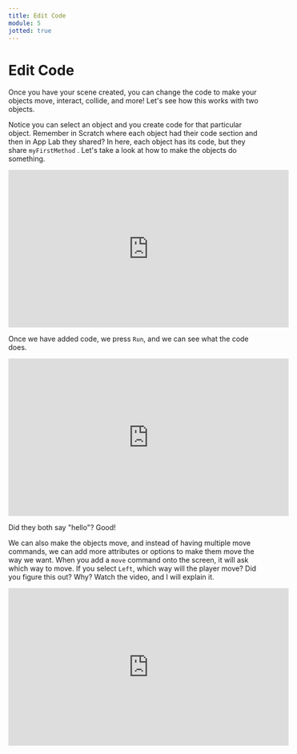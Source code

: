 ```yaml
---
title: Edit Code
module: 5
jotted: true
---
```


# Edit Code

Once you have your scene created, you can change the code to make your objects move, interact, collide, and more!  Let's see how this works with two objects.
<p>

Notice you can select an object and you create code for that particular object.  Remember in Scratch where each object had their code section and then in App Lab they shared?  In here, each object has its code, but they share `myFirstMethod` .  Let's take a look at how to make the objects do something.

<!-- video -->
<iframe width="560" height="315" src="https://umontana.zoom.us/recording/share/lEFoevgFL4lyvE_iUXyilsJREInnnssdaLv_7gr1gGKwIumekTziMw" frameborder="0" allow="accelerometer; autoplay; encrypted-media; gyroscope; picture-in-picture" allowfullscreen></iframe>

Once we have added code, we press `Run`, and we can see what the code does.

<!-- video -->
<iframe width="560" height="315" src="https://umontana.zoom.us/recording/share/bwIgDPbibbhhN6VA5WReJ1HLZz_6c6-ziTce-fW0gpmwIumekTziMw" frameborder="0" allow="accelerometer; autoplay; encrypted-media; gyroscope; picture-in-picture" allowfullscreen></iframe>

Did they both say "hello"?  Good!

<p>

We can also make the objects move, and instead of having multiple move commands, we can add more attributes or options to make them move the way we want.  When you add a `move` command onto the screen, it will ask which way to move.  If you select `Left`, which way will the player move? Did you figure this out? Why?  Watch the video, and I will explain it.

<!-- video -->
<iframe width="560" height="315" src="https://umontana.zoom.us/recording/share/acUqm_P2z69T7TYEnzgk1IB-jj1AHz4kOeKucmd5o96wIumekTziMw" frameborder="0" allow="accelerometer; autoplay; encrypted-media; gyroscope; picture-in-picture" allowfullscreen></iframe>